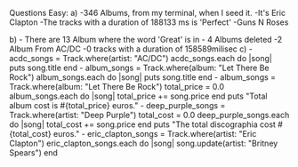 Questions Easy:
a)  -346 Albums, from my terminal, when I seed it.
    -It's Eric Clapton
    -The tracks with a duration of 188133 ms is 'Perfect'
    -Guns N Roses

b)  - There are 13 Album where the word 'Great' is in
    - 4 Albums deleted
    -2 Album From AC/DC
    -0 tracks with a duration  of 158589milisec
c)  -   acdc_songs = Track.where(artist: "AC/DC")
           acdc_songs.each do |song|
              puts song.title
          end
    -   album_songs = Track.where(album: "Let There Be Rock")
            album_songs.each do |song|
              puts song.title
          end
    -   album_songs = Track.where(album: "Let There Be Rock")
          total_price = 0.0
          album_songs.each do |song|
          total_price += song.price
        end
        puts "Total album cost is #{total_price} euros."
    -   deep_purple_songs = Track.where(artist: "Deep Purple")
          total_cost = 0.0
          deep_purple_songs.each do |song|
          total_cost += song.price
        end
        puts "The total discographia cost #{total_cost} euros."
    - eric_clapton_songs = Track.where(artist: "Eric Clapton")
        eric_clapton_songs.each do |song|
        song.update(artist: "Britney Spears")
      end

    
